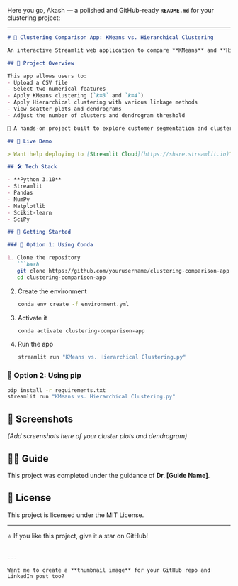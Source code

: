 Here you go, Akash — a polished and GitHub-ready **`README.md`** for your clustering project:

---

```markdown
# 🧠 Clustering Comparison App: KMeans vs. Hierarchical Clustering

An interactive Streamlit web application to compare **KMeans** and **Hierarchical Clustering** techniques. Upload your own dataset, choose features, and explore clustering results visually — including dendrograms for smaller datasets.

## 📌 Project Overview

This app allows users to:
- Upload a CSV file
- Select two numerical features
- Apply KMeans clustering (`k=3` and `k=4`)
- Apply Hierarchical clustering with various linkage methods
- View scatter plots and dendrograms
- Adjust the number of clusters and dendrogram threshold

🧠 A hands-on project built to explore customer segmentation and clustering techniques.

## 🚀 Live Demo

> Want help deploying to [Streamlit Cloud](https://share.streamlit.io)? Just ask! 👇

## 🛠️ Tech Stack

- **Python 3.10**
- Streamlit
- Pandas
- NumPy
- Matplotlib
- Scikit-learn
- SciPy

## 🧪 Getting Started

### 🔹 Option 1: Using Conda

1. Clone the repository
   ```bash
   git clone https://github.com/yourusername/clustering-comparison-app.git
   cd clustering-comparison-app
   ```

2. Create the environment
   ```bash
   conda env create -f environment.yml
   ```

3. Activate it
   ```bash
   conda activate clustering-comparison-app
   ```

4. Run the app
   ```bash
   streamlit run "KMeans vs. Hierarchical Clustering.py"
   ```

### 🔹 Option 2: Using pip

```bash
pip install -r requirements.txt
streamlit run "KMeans vs. Hierarchical Clustering.py"
```

## 📸 Screenshots

*(Add screenshots here of your cluster plots and dendrogram)*

## 👨‍🏫 Guide

This project was completed under the guidance of **Dr. [Guide Name]**.

## 📄 License

This project is licensed under the MIT License.

---

⭐ If you like this project, give it a star on GitHub!
```

---

Want me to create a **thumbnail image** for your GitHub repo and LinkedIn post too?

